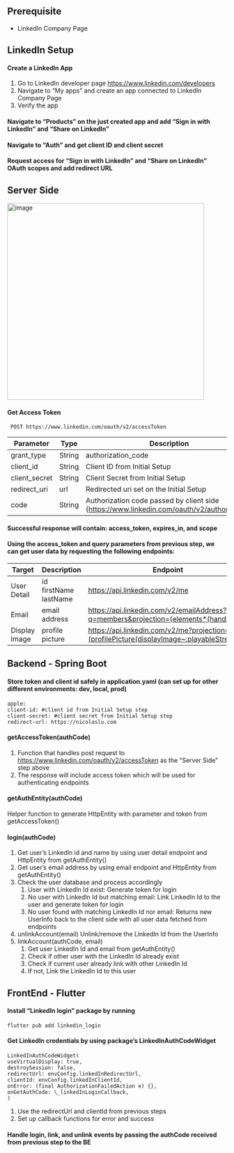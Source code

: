 ## Prerequisite

- LinkedIn Company Page

## LinkedIn Setup

#### Create a LinkedIn App

1. Go to LinkedIn developer page https://www.linkedin.com/developers
2. Navigate to “My apps” and create an app connected to LinkedIn Company Page
3. Verify the app

#### Navigate to “Products” on the just created app and add “Sign in with LinkedIn” and “Share on LinkedIn”

#### Navigate to “Auth” and get client ID and client secret

#### Request access for “Sign in with LinkedIn” and “Share on LinkedIn” OAuth scopes and add redirect URL

## Server Side
<img width="452" alt="image" src="https://github.com/nicolas-lukita/documentations/assets/76612512/8a6dd520-cb5e-4d59-8788-e3bc7da75010">

#### Get Access Token

` POST https://www.linkedin.com/oauth/v2/accessToken`

| Parameter     | Type   | Description                                                                                |
| ------------- | ------ | ------------------------------------------------------------------------------------------ |
| grant_type    | String | authorization_code                                                                         |
| client_id     | String | Client ID from Initial Setup                                                               |
| client_secret | String | Client Secret from Initial Setup                                                           |
| redirect_uri  | url    | Redirected uri set on the Initial Setup                                                    |
| code          | String | Authorization code passed by client side (https://www.linkedin.com/oauth/v2/authorization) |

#### Successful response will contain: access_token, expires_in, and scope

#### Using the access_token and query parameters from previous step, we can get user data by requesting the following endpoints:

| Target        | Description           | Endpoint                                                                                   |
| ------------- | --------------------- | ------------------------------------------------------------------------------------------ |
| User Detail   | id firstName lastName | https://api.linkedin.com/v2/me                                                             |
| Email         | email address         | https://api.linkedin.com/v2/emailAddress?q=members&projection=(elements*(handle~))         |
| Display Image | profile picture       | https://api.linkedin.com/v2/me?projection=(profilePicture(displayImage~:playableStreams))  |

## Backend - Spring Boot

#### Store token and client id safely in application.yaml (can set up for other different environments: dev, local, prod)

```
apple:
client-id: #client id from Initial Setup step
client-secret: #client secret from Initial Setup step
redirect-url: https://nicolaslu.com
```

#### getAccessToken(authCode)

1. Function that handles post request to https://www.linkedin.com/oauth/v2/accessToken as the “Server Side” step above
2. The response will include access token which will be used for authenticating endpoints

#### getAuthEntity(authCode)

Helper function to generate HttpEntity with parameter and token from getAccessToken()

#### login(authCode)

1. Get user’s LinkedIn id and name by using user detail endpoint and HttpEntity from getAuthEntity()
2. Get user’s email address by using email endpoint and HttpEntity from getAuthEntity()
3. Check the user database and process accordingly
   1. User with LinkedIn Id exist: Generate token for login
   2. No user with LinkedIn Id but matching email: Link LinkedIn Id to the user and generate token for login
   3. No user found with matching LinkedIn Id nor email: Returns new UserInfo back to the client side with all user data fetched from endpoints
4. unlinkAccount(email)
   Unlink/remove the LinkedIn Id from the UserInfo
5. linkAccount(authCode, email)
   1. Get user LinkedIn Id and email from getAuthEntity()
   2. Check if other user with the LinkedIn Id already exist
   3. Check if current user already link with other LinkedIn Id
   4. If not, Link the LinkedIn Id to this user

## FrontEnd - Flutter

#### Install “LinkedIn login” package by running

`flutter pub add linkedin_login`

#### Get LinkedIn credentials by using package’s LinkedInAuthCodeWidget

```
LinkedInAuthCodeWidget(
useVirtualDisplay: true,
destroySession: false,
redirectUrl: envConfig.linkedInRedirectUrl,
clientId: envConfig.linkedInClientId,
onError: (final AuthorizationFailedAction e) {},
onGetAuthCode: \_linkedInLoginCallback,
)
```

1. Use the redirectUrl and clientId from previous steps
2. Set up callback functions for error and success

#### Handle login, link, and unlink events by passing the authCode received from previous step to the BE
